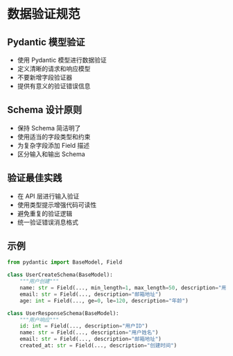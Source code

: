 # 数据验证规范

## Pydantic 模型验证

- 使用 Pydantic 模型进行数据验证
- 定义清晰的请求和响应模型
- 不要新增字段验证器
- 提供有意义的验证错误信息

## Schema 设计原则

- 保持 Schema 简洁明了
- 使用适当的字段类型和约束
- 为复杂字段添加 Field 描述
- 区分输入和输出 Schema

## 验证最佳实践

- 在 API 层进行输入验证
- 使用类型提示增强代码可读性
- 避免重复的验证逻辑
- 统一验证错误消息格式

## 示例

```python
from pydantic import BaseModel, Field

class UserCreateSchema(BaseModel):
    """用户创建"""
    name: str = Field(..., min_length=1, max_length=50, description="用户姓名")
    email: str = Field(..., description="邮箱地址")
    age: int = Field(..., ge=0, le=120, description="年龄")

class UserResponseSchema(BaseModel):
    """用户响应"""
    id: int = Field(..., description="用户ID")
    name: str = Field(..., description="用户姓名")
    email: str = Field(..., description="邮箱地址")
    created_at: str = Field(..., description="创建时间")
```
